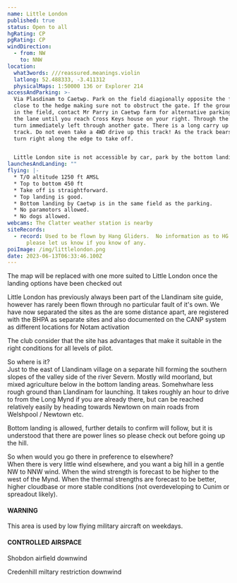 ```yaml
---
name: Little London
published: true
status: Open to all
hgRating: CP
pgRating: CP
windDirection:
  - from: NW
    to: NNW
location:
  what3words: ///reassured.meanings.violin
  latlong: 52.488333, -3.411312
  physicalMaps: 1:50000 136 or Explorer 214
accessAndParking: >-
  Via Plasdinam to Caetwp. Park on the field diagionally opposite the farm,
  close to the hedge making sure not to obstruct the gate. If the ground is wet
  in the field, contact Mr Parry in Caetwp farm for alternative parking. Walk up
  the lane until you reach Cross Keys house on your right. Through the gate and
  turn immediately left through another gate. There is a long carry up the rough
  track. Do not even take a 4WD drive up this track! As the track bears left,
  turn right along the edge to take off.


  Little London site is not accessible by car, park by the bottom landing area only.
launchesAndLanding: ""
flying: |-
  * T/O altitude 1250 ft AMSL
  * Top to bottom 450 ft
  * Take off is straightforward.
  * Top landing is good.
  * Bottom landing by Caetwp is in the same field as the parking.
  * No paramotors allowed.
  * No dogs allowed.
webcams: The Clatter weather station is nearby
siteRecords:
  - record: Used to be flown by Hang Gliders.  No information as to HG or PG XC's,
      please let us know if you know of any.
poiImage: /img/littlelondon.png
date: 2023-06-13T06:33:46.100Z
---
```

The map will be replaced with one more suited to Little London once the landing options have been checked out

Little London has previously always been part of the Llandinam site guide, however has rarely been flown through no particular fault of it's own.  We have now separated the sites as the are some distance apart, are registered with the BHPA as separate sites and also documented on the CANP system as different locations for Notam activation 

The club consider that the site has advantages that make it suitable in the right conditions for all levels of pilot.

So where is it?\
Just to the east of Llandinam village on a separate hill forming the southern slopes  of the valley side of the river Severn.  Mostly wild moorland, but mixed agriculture below in the bottom landing areas. Somehwhare less rough ground than Llandinam for launching.  It takes roughly an hour to drive to from the Long Mynd if you are already there, but can be reached relatively easily by heading towards Newtown on main roads from Welshpool / Newtown etc.

Bottom landing is allowed, further details to confirm will follow, but it is understood that there are power lines so please check out before going up the hill.

So when would you go there in preference to elsewhere?\
When there is very little wind elsewhere, and you want a big hill in a gentle NW to NNW wind. When the wind strength is forecast to be higher to the west of the Mynd. When the thermal strengths are forecast to be better, higher cloudbase or more stable conditions (not overdeveloping to Cunim or spreadout likely). 



#### WARNING

This area is used by low flying military aircraft on weekdays.

#### CONTROLLED AIRSPACE

Shobdon airfield downwind

Credenhill miltary restriction downwind